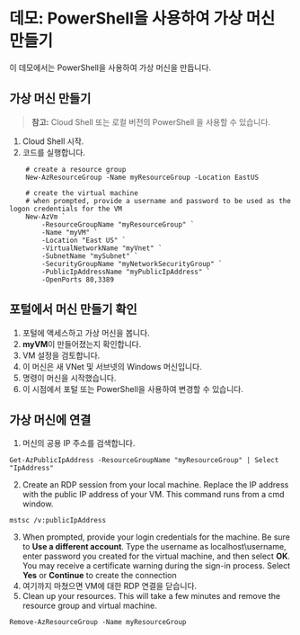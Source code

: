 # <a name="demonstration-create-a-virtual-machine-with-powershell"></a>데모: PowerShell을 사용하여 가상 머신 만들기

이 데모에서는 PowerShell을 사용하여 가상 머신을 만듭니다.

## <a name="create-the-virtual-machine"></a>가상 머신 만들기

>**참고:** Cloud Shell 또는 로컬 버전의 PowerShell 을 사용할 수 있습니다. 

1. Cloud Shell 시작.
2. 코드를 실행합니다.

```
    # create a resource group
    New-AzResourceGroup -Name myResourceGroup -Location EastUS

    # create the virtual machine 
    # when prompted, provide a username and password to be used as the logon credentials for the VM
    New-AzVm `
        -ResourceGroupName "myResourceGroup" `
        -Name "myVM" `
        -Location "East US" `
        -VirtualNetworkName "myVnet" `
        -SubnetName "mySubnet" `
        -SecurityGroupName "myNetworkSecurityGroup" `
        -PublicIpAddressName "myPublicIpAddress" `
        -OpenPorts 80,3389
```

## <a name="verify-the-machine-creation-in-the-portal"></a>포털에서 머신 만들기 확인

1. 포털에 액세스하고 가상 머신을 봅니다.
2. **myVM**이 만들어졌는지 확인합니다.
3. VM 설정을 검토합니다. 
4. 이 머신은 새 VNet 및 서브넷의 Windows 머신입니다. 
5. 명령이 머신을 시작했습니다. 
6. 이 시점에서 포털 또는 PowerShell을 사용하여 변경할 수 있습니다. 

## <a name="connect-to-the-virtual-machine"></a>가상 머신에 연결

1. 머신의 공용 IP 주소를 검색합니다.

```
Get-AzPublicIpAddress -ResourceGroupName "myResourceGroup" | Select "IpAddress"
```
2. Create an RDP session from your local machine. Replace the IP address with the public IP address of your VM. This command runs from a cmd window.

```
mstsc /v:publicIpAddress
```

3. When prompted, provide your login credentials for the machine. Be sure to <bpt id="p1">**</bpt>Use a different account<ept id="p1">**</ept>. Type the username as localhost\username, enter password you created for the virtual machine, and then select <bpt id="p1">**</bpt>OK<ept id="p1">**</ept>. You may receive a certificate warning during the sign-in process. Select <bpt id="p1">**</bpt>Yes<ept id="p1">**</ept> or <bpt id="p2">**</bpt>Continue<ept id="p2">**</ept> to create the connection
4. 여기까지 마쳤으면 VM에 대한 RDP 연결을 닫습니다.
5. Clean up your resources. This will take a few minutes and remove the resource group and virtual machine.

```
Remove-AzResourceGroup -Name myResourceGroup 
```